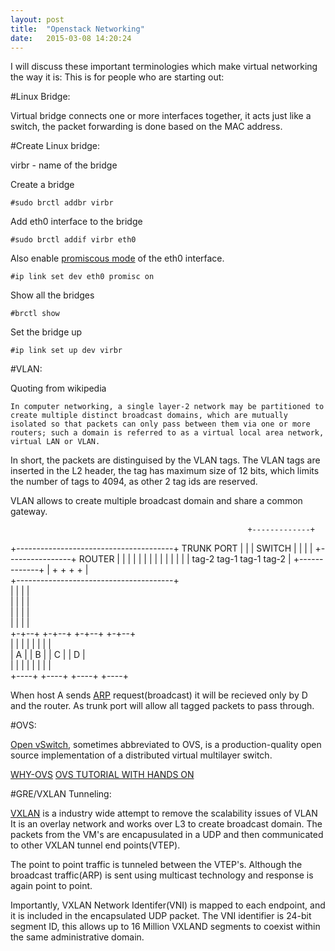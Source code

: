 ```yaml
---
layout: post
title:  "Openstack Networking"
date:   2015-03-08 14:20:24
---
```


I will discuss these important terminologies which make virtual networking the way it is:
This is for people who are starting out:

#Linux Bridge:

Virtual bridge connects one or more interfaces together, it acts just like a switch, the packet forwarding 
is done based on the MAC address. 

#Create Linux bridge:

virbr - name of the bridge
	
Create a bridge 

`#sudo brctl addbr virbr`

Add eth0 interface to the bridge 

`#sudo brctl addif virbr eth0`

Also enable [promiscous mode](http://en.wikipedia.org/wiki/Promiscuous_mode) of the eth0 interface. 

`#ip link set dev eth0 promisc on`

Show all the bridges 

`#brctl show`
	
Set the bridge up

`#ip link set up dev virbr`


#VLAN:

Quoting from wikipedia

`In computer networking, a single layer-2 network may be partitioned to create multiple distinct broadcast domains, which are mutually isolated so that packets can only pass between them via one or more routers; such a domain is referred to as a virtual local area network, virtual LAN or VLAN.`

In short, the packets are distinguised by the VLAN tags. The VLAN tags are inserted in the L2 header, the tag has maximum size of 12 bits, which limits the number of tags to 4094, as other 2 tag ids are reserved.


VLAN allows to create multiple broadcast domain and share a common gateway.

                                                         +-------------+
+---------------------------------------+  TRUNK PORT    |             |
|            SWITCH                     |                |             |
|                                       +----------------+  ROUTER     |
|                                       |                |             |
|                                       |                |             |
|                                       |                |             |
|      tag-2    tag-1    tag-1   tag-2  |                +-------------+
|       +        +        +       +     |                               
+---------------------------------------+                               
       |         |        |       |                                     
       |         |        |       |                                     
       |         |        |       |                                     
       |         |        |       |                                     
     +-+--+    +-+--+   +-+--+  +-+--+                                  
     |    |    |    |   |    |  |    |                                  
     | A  |    | B  |   | C  |  | D  |                                  
     |    |    |    |   |    |  |    |                                  
     +----+    +----+   +----+  +----+                                  

When host A sends [ARP](http://en.wikipedia.org/wiki/Address_Resolution_Protocol) request(broadcast) it will be recieved only by D and the router. As trunk port will allow all tagged packets to pass through.


#OVS:

[Open vSwitch](http://openvswitch.org/), sometimes abbreviated to OVS, is a production-quality open source implementation of a distributed virtual multilayer switch.


[WHY-OVS](https://github.com/openvswitch/ovs/blob/master/WHY-OVS.md)
[OVS TUTORIAL WITH HANDS ON](http://openvswitch.org/support/dist-docs/tutorial/Tutorial.md.txt)

#GRE/VXLAN Tunneling:

[VXLAN](https://tools.ietf.org/html/rfc7348) is a industry wide attempt to remove the scalability issues of VLAN 
It is an overlay network and works over L3 to create broadcast domain. The packets from the VM's are encapusulated in a UDP and then communicated to other VXLAN tunnel end points(VTEP).

The point to point traffic is tunneled between the VTEP's. Although the broadcast traffic(ARP) is sent using multicast technology and response is again point to point.

Importantly, VXLAN Network Identifer(VNI) is mapped to each endpoint, and it is included in the encapsulated UDP packet.
The VNI identifier is 24-bit segment ID, this allows up to 16 Million VXLAND segments to coexist within the same administrative domain.















